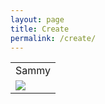 ```yaml
---
layout: page
title: Create
permalink: /create/
---
```


<table>
  <tr>
    <p align="center"><td>Sammy</td></p>
  </tr>
  <tr>
    <td><img src="{{ site.baseurl }}/images/sammy.png"></td>
  </tr>
</table>
